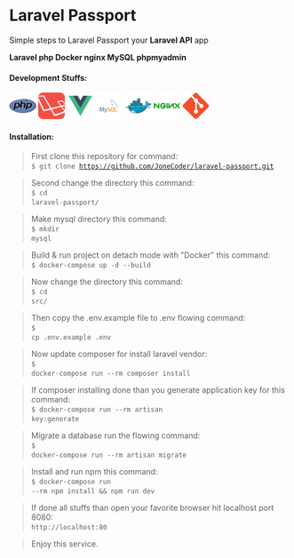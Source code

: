 # Laravel Passport

Simple steps to Laravel Passport your **Laravel API** app

**Laravel php Docker nginx MySQL phpmyadmin**

#### Development Stuffs:

<img height="48" src="files/img/php-original.svg" alt="php"> <img height="48" src="files/img/laravel-plain-wordmark.svg" alt="Laravel"> <img height="48" src="files/img/vue-original.svg" alt="vue"> <img height="48" src="files/img/mysql-original.svg" alt="mysql"> <img height="48" src="files/img/docker-original.svg" alt="Docker"> <img height="48" src="files/img/nginx-original.svg" alt="nginx"> <img height="48" src="files/img/git-original.svg" alt="git">

#### Installation:

>First clone this repository for command:<br/>
<code>$ git clone https://github.com/JoneCoder/laravel-passport.git</code>


>Second change the directory this command:<br/>
<code>$ cd laravel-passport/</code>

>Make mysql directory this command:<br/>
<code>$ mkdir mysql</code>

>Build & run project on detach mode with "Docker" this command:<br/>
<code>$ docker-compose up -d --build</code>

>Now change the directory this command:<br/>
<code>$ cd src/</code>

>Then copy the .env.example file to .env flowing command:<br/>
<code>$ cp .env.example .env</code>

>Now update composer for install laravel vendor:<br/>
<code>$ docker-compose run --rm composer install</code>

>If composer installing done than you generate application key for this command:<br/>
<code>$ docker-compose run --rm artisan key:generate</code>

>Migrate a database run the flowing command:<br/>
<code>$ docker-compose run --rm artisan migrate</code>


>Install and run npm this command:<br/>
<code>$ docker-compose run --rm npm install && npm run dev</code>


>If done all stuffs than open your favorite browser hit localhost port 8080:<br/>
<code>http://localhost:80</code>

>Enjoy this service.